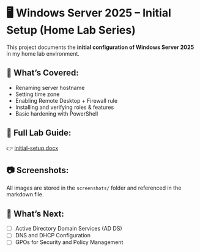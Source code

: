 # 🖥️ Windows Server 2025 – Initial Setup (Home Lab Series)

This project documents the **initial configuration of Windows Server 2025** in my home lab environment.

## 📌 What’s Covered:
- Renaming server hostname
- Setting time zone
- Enabling Remote Desktop + Firewall rule
- Installing and verifying roles & features
- Basic hardening with PowerShell

## 📘 Full Lab Guide:
👉 [initial-setup.docx](initial-setup.docx)

## 📷 Screenshots:
All images are stored in the `screenshots/` folder and referenced in the markdown file.

## 🔄 What’s Next:
- [ ] Active Directory Domain Services (AD DS)
- [ ] DNS and DHCP Configuration
- [ ] GPOs for Security and Policy Management
